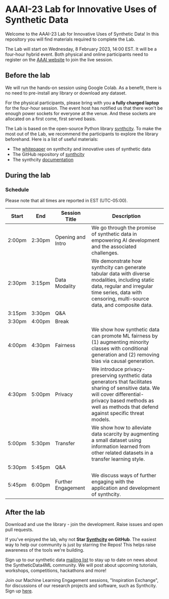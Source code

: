 # AAAI-23 Lab for Innovative Uses of Synthetic Data

Welcome to the AAAI-23 Lab for Innovative Uses of Synthetic Data! 
In this repository you will find materials required to complete the Lab.

The Lab will start on Wednesday, 8 February 2023, 14:00 EST.
It will be a four-hour hybrid event. Both physical and online participants need to register on the [AAAI website](https://aaai.org/Conferences/AAAI-23/registration/) to join the live session.

## Before the lab

We will run the hands-on session using Google Colab. As a benefit, there is no need to pre-install any library or download any dataset.

For the physical participants, please bring with you **a fully charged laptop** for the four-hour session. 
The event host has notified us that there won't be enough power sockets for everyone at the venue. 
And these sockets are allocated on a first come, first served basis. 

The Lab is based on the open-source Python library [synthcity](https://github.com/vanderschaarlab/synthcity). 
To make the most out of the Lab, we recommend the participants to explore the library beforehand. Here is a list of useful materials:

- The [whitepaper](https://arxiv.org/abs/2301.07573) on synthcity and innovative uses of synthetic data
- The GitHub repository of [synthcity](https://github.com/vanderschaarlab/synthcity)
- The synthcity [documentation](https://synthcity.readthedocs.io/en/latest/) 



## During the lab

### Schedule

Please note that all times are reported in EST (UTC-05:00).

| Start | End | Session Title | Description |
|-------|-----|---------------|-------------|
| 2:00pm | 2:30pm | Opening and Intro | We go through the promise of synthetic data in empowering AI development and the associated challenges.|
| 2:30pm | 3:15pm | Data Modality | We demonstrate how synthcity can generate tabular data with diverse modalities, including static data, regular and irregular time series, data with censoring, multi-source data, and composite data.|
| 3:15pm | 3:30pm | Q&A |||
| 3:30pm | 4:00pm | Break |||
| 4:00pm | 4:30pm | Fairness| We show how synthetic data can promote ML fairness by (1) augmenting minority classes with conditional generation and (2) removing bias via causal generation. |
| 4:30pm | 5:00pm | Privacy | We introduce privacy-preserving synthetic data generators that facilitates sharing of sensitive data. We will cover differential-privacy based methods as well as methods that defend against specific threat models.|
| 5:00pm | 5:30pm | Transfer | We show how to alleviate data scarcity by augmenting a small dataset using information learned from other related datasets in a transfer learning style.|
| 5:30pm | 5:45pm | Q&A	|||
| 5:45pm | 6:00pm | Further Engagement | We discuss ways of further engaging with the application and development of synthcity.|



## After the lab

Download and use the library - join the development. 
Raise issues and open pull requests.

If you've enjoyed the lab, why not **Star [Synthcity](https://github.com/vanderschaarlab/synthcity) on GitHub**. The easiest way to help our community is just by starring the Repos! This helps raise awareness of the tools we're building.

Sign up to our synthetic data [mailing list](https://forms.gle/rbXnwDUN8zonC8eR8) to stay up to date on news about the SyntheticData4ML community. We will post about upcoming tutorials, workshops, competitions, hackathons and more! 

Join our Machine Learning Engagement sessions, "Inspiration Exchange", for discussions of our research projects and software, such as Synthcity. Sign up [here](https://www.vanderschaar-lab.com/engagement-sessions/inspiration-exchange/).
